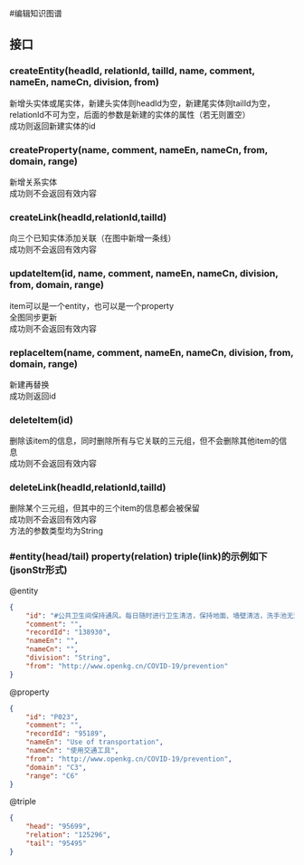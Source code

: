 #编辑知识图谱
## 接口
### createEntity(headId, relationId, tailId, name, comment, nameEn, nameCn, division, from)
新增头实体或尾实体，新建头实体则headId为空，新建尾实体则tailId为空，relationId不可为空，后面的参数是新建的实体的属性（若无则置空）  
成功则返回新建实体的id  
### createProperty(name, comment, nameEn, nameCn, from, domain, range)
新增关系实体  
成功则不会返回有效内容  
### createLink(headId,relationId,tailId)
向三个已知实体添加关联（在图中新增一条线）  
成功则不会返回有效内容  
### updateItem(id, name, comment, nameEn, nameCn, division, from, domain, range)
item可以是一个entity，也可以是一个property  
全图同步更新  
成功则不会返回有效内容  
### replaceItem(name, comment, nameEn, nameCn, division, from, domain, range)
新建再替换  
成功则返回id  
### deleteItem(id)
删除该item的信息，同时删除所有与它关联的三元组，但不会删除其他item的信息  
成功则不会返回有效内容  
### deleteLink(headId,relationId,tailId)
删除某个三元组，但其中的三个item的信息都会被保留  
成功则不会返回有效内容  
方法的参数类型均为String    

### #entity(head/tail) property(relation) triple(link)的示例如下(jsonStr形式)

@entity 
```json
{  
    "id": "#公共卫生间保持通风。每日随时进行卫生清洁，保持地面、墙壁清洁，洗手池无污垢，便池无粪便污物积累。每日对便池进行消毒。",  
    "comment": "",  
    "recordId": "138930",  
    "nameEn": "",  
    "nameCn": "",  
    "division": "String",  
    "from": "http://www.openkg.cn/COVID-19/prevention"  
}  
``` 

@property
```json
{
    "id": "P023",
    "comment": "",
    "recordId": "95189", 
    "nameEn": "Use of transportation", 
    "nameCn": "使用交通工具", 
    "from": "http://www.openkg.cn/COVID-19/prevention", 
    "domain": "C3", 
    "range": "C6"
}
```

@triple
```json
{
    "head": "95699", 
    "relation": "125296", 
    "tail": "95495"
}
```
